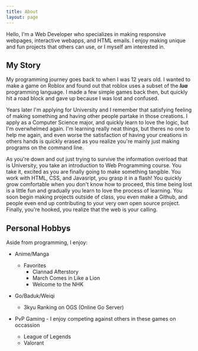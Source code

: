```yaml
---
title: About
layout: page
---
```


Hello, I'm a Web Developer who specializes in making responsive webpages, interactive webapps, and HTML emails. I enjoy making unique and fun projects that others can use, or I myself am interested in.

## My Story

My programming journey goes back to when I was 12 years old. I wanted to make a game on Roblox and found out that roblox uses a subset of the **_lua_** programming language. I made a few simple games back then, but quickly hit a road block and gave up because I was lost and confused.

Years later I'm applying for University and I remember that satisfying feeling of making something and having other people partake in those creations. I apply as a Computer Science major, and quickly learn to love the logic, but I'm overwhelmed again. I'm learning really neat things, but theres no one to help me again, and even worse the satisfaction of having your creations in others hands is quickly erased as you realize you're mainly just making programs on the command line.

As you're down and out just trying to survive the information overload that is University, you take an introduction to Web Programming course. You take it, excited as you are finally going to make something tangible. You work with HTML, CSS, and Javasript, you grasp it in a flash! You quickly grow comfortable when you don't know how to proceed, this time being lost is a little fun and gradually you learn to love the process of learning. You soon begin making projects outside of class, you even make a Github, and people even end up contributing to your very own open source project. Finally, you're hooked, you realize that the web is your calling.

## Personal Hobbys

Aside from programming, I enjoy:

-   Anime/Manga

    -   Favorites
        -   Clannad Afterstory
        -   March Comes in Like a Lion
        -   Welcome to the NHK

-   Go/Baduk/Weiqi

    -   3kyu Ranking on OGS (Online Go Server)

-   PvP Gaming - I enjoy competing against others in these games on occassion
    -   League of Legends
    -   Valorant
